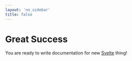 ```yaml
---
layout: 'no_sidebar'
title: false
---
```

# Great Success

You are ready to write documentation for new [Svelte](https://svelte.dev) thing!

